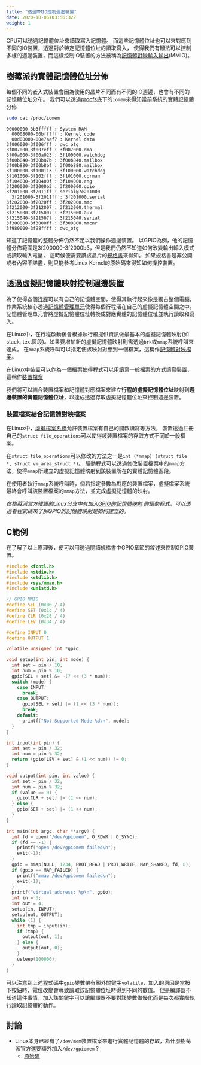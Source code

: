```yaml
---
title: "透過MMIO控制週邊裝置"
date: 2020-10-05T03:56:32Z
weight: 1
---
```


CPU可以透過記憶體位址來讀取寫入記憶體。
而這些記憶體位址也可以來對應到不同的IO裝置，透過對於特定記憶體位址的讀取寫入，
使得我們有辦法可以控制多樣的週邊裝置，而這樣控制IO裝置的方法被稱為[記憶體對映輸入輸出](https://en.wikipedia.org/wiki/Memory-mapped_I/O)(MMIO)。


## 樹莓派的實體記憶體位址分佈

每個不同的嵌入式裝置會因為使用的晶片不同而有不同的IO週邊，也會有不同的記憶體位址分布。
我們可以透過[procfs](https://www.kernel.org/doc/html/latest/filesystems/proc.html)底下的``iomem``來得知當前系統的實體記憶體分佈

```bash 
sudo cat /proc/iomem
```

```none
00000000-3b3fffff : System RAM
  00008000-00bfffff : Kernel code
  00d00000-00e7aaf7 : Kernel data
3f006000-3f006fff : dwc_otg
3f007000-3f007eff : 3f007000.dma
3f00a000-3f00a023 : 3f100000.watchdog
3f00b840-3f00b87b : 3f00b840.mailbox
3f00b880-3f00b8bf : 3f00b880.mailbox
3f100000-3f100113 : 3f100000.watchdog
3f101000-3f102fff : 3f101000.cprman
3f104000-3f10400f : 3f104000.rng
3f200000-3f2000b3 : 3f200000.gpio
3f201000-3f2011ff : serial@7e201000
  3f201000-3f2011ff : 3f201000.serial
3f202000-3f2020ff : 3f202000.mmc
3f212000-3f212007 : 3f212000.thermal
3f215000-3f215007 : 3f215000.aux
3f215040-3f21507f : 3f215040.serial
3f300000-3f3000ff : 3f300000.mmcnr
3f980000-3f98ffff : dwc_otg
```

知道了記憶體的整體分佈仍然不足以我們操作週邊裝置。
以GPIO為例，他的記憶體分佈範圍是3f200000-3f2000b3，但是我們仍然不知道如何改變輸出輸入模式或讀取輸入電壓，
這時候便需要讀該晶片的[規格書](https://cs140e.sergio.bz/docs/BCM2837-ARM-Peripherals.pdf)來得知。
如果規格書是非公開或者內容不詳盡，則只能參考Linux Kernel的原始碼來得知如何操控裝置。

## 透過虛擬記憶體映射控制週邊裝置

為了使得各個[行程](https://en.wikipedia.org/wiki/Process_(computing))可以有自己的記憶體空間，使得其執行起來像是獨占整個電腦，作業系統核心透過[記憶體管理單元](https://en.wikipedia.org/wiki/Memory_management_unit)使得每個行程活在自己的虛擬記憶體空間之中。
記憶體管理單元會將虛擬記憶體位址轉換成對應實體的記憶體位址並執行讀取和寫入。

在Linux中，在行程啟動後會根據執行檔提供資訊做最基本的虛擬記憶體映射(如stack, text區段)。如果要增加新的虛擬記憶體映射則需透過``brk``或``mmap``系統呼叫來達成。
在``mmap``系統呼叫可以指定使該映射對應到一個檔案，這稱作[記憶體對映檔案](https://en.wikipedia.org/wiki/Memory-mapped_file)。

在Linux中裝置可以作為一個檔案使得程式可以用讀寫一般檔案的方式讀寫裝置，這稱作[裝置檔案](https://en.wikipedia.org/wiki/Device_file)

我們將可以結合裝置檔案和記憶體對應檔案來建立**行程的虛擬記憶體位址**映射到**週邊裝置的實體記憶體位址**，以達成透過存取虛擬記憶體位址來控制週邊裝置。

### 裝置檔案結合記憶體對映檔案

在Linux中，[虛擬檔案系統](https://en.wikipedia.org/wiki/Virtual_file_system)允許裝置檔案有自己的開啟讀寫等方法，
裝置透過註冊自己的``struct file_operations``可以使得該裝置檔案的存取方式不同於一般檔案。

在``struct file_operations``可以修改的方法之一是``int (*mmap) (struct file *, struct vm_area_struct *)``。
驅動程式可以透過修改裝置檔案中的``mmap``方法，使得``mmap``所建立的虛擬記憶體映射到該裝置所在的實體記憶體區段。

在使用者執行``mmap``系統呼叫時，倘若指定參數為對應的裝置檔案，虛擬檔案系統最終會呼叫該裝置檔案的``mmap``方法，並完成虛擬記憶體的映射。


*在樹莓派官方維護的Linux分支中有加入[GPIO的記憶體映射](https://github.com/raspberrypi/linux/blob/rpi-5.4.y/drivers/char/broadcom/bcm2835-gpiomem.c#L104-L121)
的驅動程式，可以透過看程式碼來了解GPIO的記憶體映射是如何建立的。*

## C範例

在了解了以上原理後，便可以用透過閱讀規格書中GPIO章節的敘述來控制GPIO裝置。

```C
#include <fcntl.h>
#include <stdio.h>
#include <stdlib.h>
#include <sys/mman.h>
#include <unistd.h>

// GPIO MMIO
#define SEL (0x00 / 4)
#define SET (0x1c / 4)
#define CLR (0x28 / 4)
#define LEV (0x34 / 4)

#define INPUT 0
#define OUTPUT 1

volatile unsigned int *gpio;

void setup(int pin, int mode) {
  int set = pin / 10;
  int num = pin % 10;
  gpio[SEL + set] &= ~(7 << (3 * num));
  switch (mode) {
    case INPUT:
      break;
    case OUTPUT:
      gpio[SEL + set] |= (1 << (3 * num));
      break;
    default:
      printf("Not Supported Mode %d\n", mode);
  }
}

int input(int pin) {
  int set = pin / 32;
  int num = pin % 32;
  return (gpio[LEV + set] & (1 << num)) != 0;
}

void output(int pin, int value) {
  int set = pin / 32;
  int num = pin % 32;
  if (value == 0) {
    gpio[CLR + set] |= (1 << num);
  } else {
    gpio[SET + set] |= (1 << num);
  }
}

int main(int argc, char **argv) {
  int fd = open("/dev/gpiomem", O_RDWR | O_SYNC);
  if (fd == -1) {
    printf("open /dev/gpiomem failed\n");
    exit(-1);
  }
  gpio = mmap(NULL, 1234, PROT_READ | PROT_WRITE, MAP_SHARED, fd, 0);
  if (gpio == MAP_FAILED) {
    printf("mmap /dev/gpiomem failed\n");
    exit(-1);
  }
  printf("virtual address: %p\n", gpio);
  int in = 3;
  int out = 4;
  setup(in, INPUT);
  setup(out, OUTPUT);
  while (1) {
    int tmp = input(in);
    if (tmp) {
      output(out, 1);
    } else {
      output(out, 0);
    }
    usleep(100000);
  }
}
```
可以注意到上述程式碼中``gpio``變數帶有額外關鍵字``volatile``，加入的原因是當按下按鈕時，電位改變會導致讀取該記憶體位址時得到不同的數值。
但是編譯器不知道這件事情，加入該關鍵字可以讓編譯器不要對該變數做優化而是每次都實際執行讀取記憶體的動作。

## 討論

* Linux本身已經有了``/dev/mem``裝置檔案來進行實體記憶體的存取，為什麼樹莓派官方還要額外加入``/dev/gpiomem`` ?
  * [原始碼](https://github.com/raspberrypi/linux/blob/rpi-5.4.y/drivers/char/mem.c#L373-L414)

